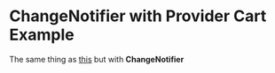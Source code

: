 # ChangeNotifier with Provider Cart Example
The same thing as [this](https://github.com/FilinSep/Cubit-Cart-Example) but with **ChangeNotifier** 
